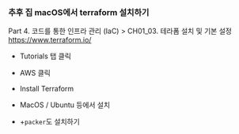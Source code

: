 ### 추후 집 macOS에서 terraform 설치하기
Part 4. 코드를 통한 인프라 관리 (IaC) > CH01_03. 테라폼 설치 및 기본 설정
https://www.terraform.io/
- Tutorials 탭 클릭
- AWS 클릭
- Install Terraform
- MacOS / Ubuntu 등에서 설치

- +`packer`도 설치하기


<!--stackedit_data:
eyJoaXN0b3J5IjpbLTEwOTIzNjA0OTIsLTIwODM4OTA3NTAsLT
IwODg3NDY2MTJdfQ==
-->